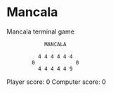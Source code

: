 # Mancala
Mancala terminal game

                MANCALA                 

              4 4 4 4 4 4               
            0             0             
              4 4 4 4 4 9               

Player score: 0        Computer score: 0